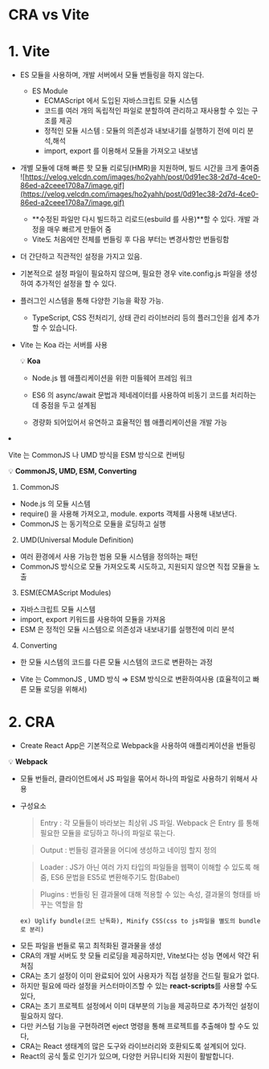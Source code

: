 # CRA vs Vite

# 1. Vite

- ES 모듈을 사용하며, 개발 서버에서 모듈 번들링을 하지 않는다.
  - ES Module
    - ECMAScript 에서 도입된 자바스크립트 모듈 시스템
    - 코드를 여러 개의 독립적인 파일로 분할하여 관리하고 재사용할 수 있는 구조를 제공
    - 정적인 모듈 시스템 : 모듈의 의존성과 내보내기를 실행하기 전에 미리 분석,해석
    - import, export 를 이용해서 모듈을 가져오고 내보냄
- 개별 모듈에 대해 빠른 핫 모듈 리로딩(HMR)을 지원하며, 빌드 시간을 크게 줄여줌
  ![https://velog.velcdn.com/images/ho2yahh/post/0d91ec38-2d7d-4ce0-86ed-a2ceee1708a7/image.gif](https://velog.velcdn.com/images/ho2yahh/post/0d91ec38-2d7d-4ce0-86ed-a2ceee1708a7/image.gif)
  - **수정된 파일만 다시 빌드하고 리로드(esbuild 를 사용)**할 수 있다. 개발 과정을 매우 빠르게 만들어 줌
  - Vite도 처음에만 전체를 번들링 후 다음 부터는 변경사항만 번들링함
- 더 간단하고 직관적인 설정을 가지고 있음.
- 기본적으로 설정 파일이 필요하지 않으며, 필요한 경우 vite.config.js 파일을 생성하여 추가적인 설정을 할 수 있다.
- 플러그인 시스템을 통해 다양한 기능을 확장 가능.
  - TypeScript, CSS 전처리기, 상태 관리 라이브러리 등의 플러그인을 쉽게 추가할 수 있습니다.
- Vite 는 Koa 라는 서버를 사용

    <aside>

  💡 **Koa**

  - Node.js 웹 애플리케이션을 위한 미들웨어 프레임 워크
  - ES6 의 async/await 문법과 제네레이터를 사용하여 비동기 코드를 처리하는데 중점을 두고 설계됨
  - 경량화 되어있어서 유연하고 효율적인 웹 애플리케이션을 개발 가능

    </aside>


- Vite 는 CommonJS 나 UMD 방식을 ESM 방식으로 컨버팅

    <aside>

  💡 **CommonJS, UMD, ESM, Converting**

  1. CommonJS

  - Node.js 의 모듈 시스템
  - require() 을 사용해 가져오고, module. exports 객체를 사용해 내보낸다.
  - CommonJS 는 동기적으로 모듈을 로딩하고 실행

  2. UMD(Universal Module Definition)

  - 여러 환경에서 사용 가능한 범용 모듈 시스템을 정의하는 패턴
  - CommonJS 방식으로 모듈 가져오도록 시도하고, 지원되지 않으면 직접 모듈을 노출

  3. ESM(ECMAScript Modules)

  - 자바스크립트 모듈 시스템
  - import, export 키워드를 사용하여 모듈을 가져옴
  - ESM 은 정적인 모듈 시스템으로 의존성과 내보내기를 실행전에 미리 분석

  4. Converting

  - 한 모듈 시스템의 코드를 다른 모듈 시스템의 코드로 변환하는 과정
  - Vite 는 CommonJS , UMD 방식 ⇒ ESM 방식으로 변환하여사용 (효율적이고 빠른 모듈 로딩을 위해서)

    </aside>


# 2. CRA

- Create React App은 기본적으로 Webpack을 사용하여 애플리케이션을 번들링

<aside>

💡 **Webpack**

- 모듈 번들러, 클라이언트에서 JS 파일을 묶어서 하나의 파일로 사용하기 위해서 사용
- 구성요소

  > Entry : 각 모듈들이 바라보는 최상위 JS 파일. Webpack 은 Entry 를 통해 필요한 모듈을 로딩하고 하나의 파일로 묶는다.

  > Output : 번들링 결과물을 어디에 생성하고 네이밍 할지 정의

  > Loader : JS가 아닌 여러 가지 타입의 파일들을 웹팩이 이해할 수 있도록 해줌, ES6 문법을 ES5로 변환해주기도 함(Babel)

  > Plugins : 번들링 된 결과물에 대해 적용할 수 있는 속성, 결과물의 형태를 바꾸는 역할을 함

      ex) Uglify bundle(코드 난독화), Minify CSS(css to js파일을 별도의 bundle로 분리)

</aside>

- 모든 파일을 번들로 묶고 최적화된 결과물을 생성
- CRA의 개발 서버도 핫 모듈 리로딩을 제공하지만, Vite보다는 성능 면에서 약간 뒤쳐짐
- CRA는 초기 설정이 이미 완료되어 있어 사용자가 직접 설정을 건드릴 필요가 없다.
- 하지만 필요에 따라 설정을 커스터마이즈할 수 있는 **react-scripts**를 사용할 수도 있다,
- CRA는 초기 프로젝트 설정에서 이미 대부분의 기능을 제공하므로 추가적인 설정이 필요하지 않다.
- 다만 커스텀 기능을 구현하려면 eject 명령을 통해 프로젝트를 추출해야 할 수도 있다,
- CRA는 React 생태계의 많은 도구와 라이브러리와 호환되도록 설계되어 있다.
- React의 공식 툴로 인기가 있으며, 다양한 커뮤니티와 지원이 활발합니다.
